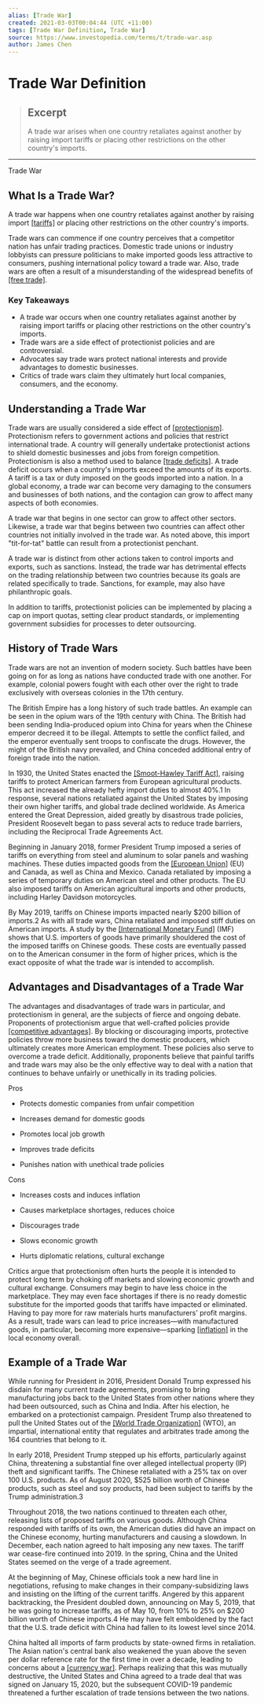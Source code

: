 ```yaml
---
alias: [Trade War]
created: 2021-03-03T00:04:44 (UTC +11:00)
tags: [Trade War Definition, Trade War]
source: https://www.investopedia.com/terms/t/trade-war.asp
author: James Chen
---
```


# Trade War Definition

> ## Excerpt
> A trade war arises when one country retaliates against another by raising import tariffs or placing other restrictions on the other country's imports.

---

Trade War
## What Is a Trade War?

A trade war happens when one country retaliates against another by raising import [[tariffs]](https://www.investopedia.com/terms/t/tariff.asp) or placing other restrictions on the other country's imports.

Trade wars can commence if one country perceives that a competitor nation has unfair trading practices. Domestic trade unions or industry lobbyists can pressure politicians to make imported goods less attractive to consumers, pushing international policy toward a trade war. Also, trade wars are often a result of a misunderstanding of the widespread benefits of [[free trade]](https://www.investopedia.com/terms/f/free-trade.asp).

### Key Takeaways

-   A trade war occurs when one country retaliates against another by raising import tariffs or placing other restrictions on the other country's imports.
-   Trade wars are a side effect of protectionist policies and are controversial.
-   Advocates say trade wars protect national interests and provide advantages to domestic businesses.
-   Critics of trade wars claim they ultimately hurt local companies, consumers, and the economy.

## Understanding a Trade War

Trade wars are usually considered a side effect of [[protectionism]](https://www.investopedia.com/terms/p/protectionism.asp). Protectionism refers to government actions and policies that restrict international trade. A country will generally undertake protectionist actions to shield domestic businesses and jobs from foreign competition. Protectionism is also a method used to balance [[trade deficits]](https://www.investopedia.com/terms/t/trade_deficit.asp). A trade deficit occurs when a country's imports exceed the amounts of its exports. A tariff is a tax or duty imposed on the goods imported into a nation. In a global economy, a trade war can become very damaging to the consumers and businesses of both nations, and the contagion can grow to affect many aspects of both economies.

A trade war that begins in one sector can grow to affect other sectors. Likewise, a trade war that begins between two countries can affect other countries not initially involved in the trade war. As noted above, this import "tit-for-tat" battle can result from a protectionist penchant.

A trade war is distinct from other actions taken to control imports and exports, such as sanctions. Instead, the trade war has detrimental effects on the trading relationship between two countries because its goals are related specifically to trade. Sanctions, for example, may also have philanthropic goals.

In addition to tariffs, protectionist policies can be implemented by placing a cap on import quotas, setting clear product standards, or implementing government subsidies for processes to deter outsourcing.

## History of Trade Wars

Trade wars are not an invention of modern society. Such battles have been going on for as long as nations have conducted trade with one another. For example, colonial powers fought with each other over the right to trade exclusively with overseas colonies in the 17th century.

The British Empire has a long history of such trade battles. An example can be seen in the opium wars of the 19th century with China. The British had been sending India-produced opium into China for years when the Chinese emperor decreed it to be illegal. Attempts to settle the conflict failed, and the emperor eventually sent troops to confiscate the drugs. However, the might of the British navy prevailed, and China conceded additional entry of foreign trade into the nation.

In 1930, the United States enacted the [[Smoot-Hawley Tariff Act]](https://www.investopedia.com/terms/s/smoot-hawley-tariff-act.asp), raising tariffs to protect American farmers from European agricultural products. This act increased the already hefty import duties to almost 40%.1 In response, several nations retaliated against the United States by imposing their own higher tariffs, and global trade declined worldwide. As America entered the Great Depression, aided greatly by disastrous trade policies, President Roosevelt began to pass several acts to reduce trade barriers, including the Reciprocal Trade Agreements Act.

Beginning in January 2018, former President Trump imposed a series of tariffs on everything from steel and aluminum to solar panels and washing machines. These duties impacted goods from the [[European Union]](https://www.investopedia.com/terms/e/europeanunion.asp) (EU) and Canada, as well as China and Mexico. Canada retaliated by imposing a series of temporary duties on American steel and other products. The EU also imposed tariffs on American agricultural imports and other products, including Harley Davidson motorcycles.

By May 2019, tariffs on Chinese imports impacted nearly $200 billion of imports.2 As with all trade wars, China retaliated and imposed stiff duties on American imports. A study by the [[International Monetary Fund]](https://www.investopedia.com/terms/i/imf.asp) (IMF) shows that U.S. importers of goods have primarily shouldered the cost of the imposed tariffs on Chinese goods. These costs are eventually passed on to the American consumer in the form of higher prices, which is the exact opposite of what the trade war is intended to accomplish.

## Advantages and Disadvantages of a Trade War

The advantages and disadvantages of trade wars in particular, and protectionism in general, are the subjects of fierce and ongoing debate. Proponents of protectionism argue that well-crafted policies provide [[competitive advantages]](https://www.investopedia.com/terms/c/competitive_advantage.asp). By blocking or discouraging imports, protective policies throw more business toward the domestic producers, which ultimately creates more American employment. These policies also serve to overcome a trade deficit. Additionally, proponents believe that painful tariffs and trade wars may also be the only effective way to deal with a nation that continues to behave unfairly or unethically in its trading policies.

Pros

-   Protects domestic companies from unfair competition
    
-   Increases demand for domestic goods
    
-   Promotes local job growth
    
-   Improves trade deficits
    
-   Punishes nation with unethical trade policies
    

Cons

-   Increases costs and induces inflation
    
-   Causes marketplace shortages, reduces choice
    
-   Discourages trade
    
-   Slows economic growth
    
-   Hurts diplomatic relations, cultural exchange
    

Critics argue that protectionism often hurts the people it is intended to protect long term by choking off markets and slowing economic growth and cultural exchange. Consumers may begin to have less choice in the marketplace. They may even face shortages if there is no ready domestic substitute for the imported goods that tariffs have impacted or eliminated. Having to pay more for raw materials hurts manufacturers' profit margins. As a result, trade wars can lead to price increases—with manufactured goods, in particular, becoming more expensive—sparking [[inflation]](https://www.investopedia.com/terms/i/inflation.asp) in the local economy overall.

## Example of a Trade War

While running for President in 2016, President Donald Trump expressed his disdain for many current trade agreements, promising to bring manufacturing jobs back to the United States from other nations where they had been outsourced, such as China and India. After his election, he embarked on a protectionist campaign. President Trump also threatened to pull the United States out of the [[World Trade Organization]](https://www.investopedia.com/terms/w/wto.asp) (WTO), an impartial, international entity that regulates and arbitrates trade among the 164 countries that belong to it.

In early 2018, President Trump stepped up his efforts, particularly against China, threatening a substantial fine over alleged intellectual property (IP) theft and significant tariffs. The Chinese retaliated with a 25% tax on over 100 U.S. products. As of August 2020, $525 billion worth of Chinese products, such as steel and soy products, had been subject to tariffs by the Trump administration.3

Throughout 2018, the two nations continued to threaten each other, releasing lists of proposed tariffs on various goods. Although China responded with tariffs of its own, the American duties did have an impact on the Chinese economy, hurting manufacturers and causing a slowdown. In December, each nation agreed to halt imposing any new taxes. The tariff war cease-fire continued into 2019. In the spring, China and the United States seemed on the verge of a trade agreement.

At the beginning of May, Chinese officials took a new hard line in negotiations, refusing to make changes in their company-subsidizing laws and insisting on the lifting of the current tariffs. Angered by this apparent backtracking, the President doubled down, announcing on May 5, 2019, that he was going to increase tariffs, as of May 10, from 10% to 25% on $200 billion worth of Chinese imports.4 He may have felt emboldened by the fact that the U.S. trade deficit with China had fallen to its lowest level since 2014.

China halted all imports of farm products by state-owned firms in retaliation. The Asian nation's central bank also weakened the yuan above the seven per dollar reference rate for the first time in over a decade, leading to concerns about a [[currency war]](https://www.investopedia.com/articles/forex/042015/what-currency-war-how-does-it-work.asp). Perhaps realizing that this was mutually destructive, the United States and China agreed to a trade deal that was signed on January 15, 2020, but the subsequent COVID-19 pandemic threatened a further escalation of trade tensions between the two nations.
